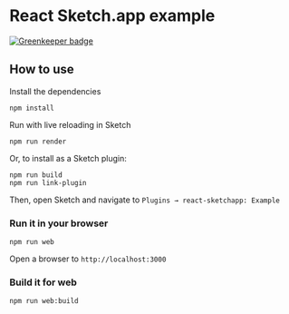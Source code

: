 # React Sketch.app example

[![Greenkeeper badge](https://badges.greenkeeper.io/boiyaa/react-sketchapp-example.svg)](https://greenkeeper.io/)

## How to use

Install the dependencies

```
npm install
```

Run with live reloading in Sketch

```
npm run render
```

Or, to install as a Sketch plugin:

```
npm run build
npm run link-plugin
```

Then, open Sketch and navigate to `Plugins → react-sketchapp: Example`

### Run it in your browser

```
npm run web
```

Open a browser to `http://localhost:3000`

### Build it for web

```
npm run web:build
```
